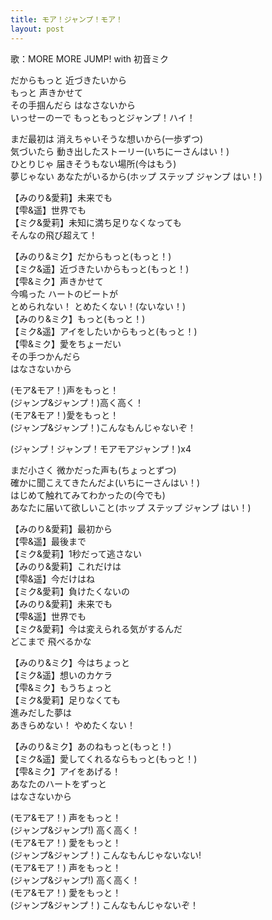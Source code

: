 ```yaml
---
title: モア！ジャンプ！モア！
layout: post
---
```

歌：MORE MORE JUMP! with <a class="h_miku">初音ミク</a>

<p><a class="m_airi">だからもっと 近づきたいから<br />
もっと 声きかせて<br />
その手掴んだら はなさないから</a><br />
いっせーのーで もっともっとジャンプ！ハイ！</p>

<p><a class="h_minori">まだ最初は 消えちゃいそうな想いから</a>(一歩ずつ)<br />
<a class="k_haruka">気づいたら 動き出したストーリー(いちにーさんはい！)</a><br />
<a class="h_shizuku">ひとりじゃ 届きそうもない場所(今はもう)</a><br />
<a class="m_airi">夢じゃない あなたがいるから(ホップ ステップ ジャンプ はい！)</a></p>

<p>【<a class="h_minori">みのり</a>&<a class="m_airi">愛莉</a>】未来でも<br />
【<a class="h_shizuku">雫</a>&<a class="k_haruka">遥</a>】世界でも<br />
【<a class="h_miku">ミク</a>&<a class="m_airi">愛莉</a>】未知に満ち足りなくなっても<br />
そんなの飛び超えて！</p>

<p>【<a class="h_minori">みのり</a>&<a class="h_miku">ミク</a>】だからもっと(もっと！)<br />
【<a class="h_miku">ミク</a>&<a class="k_haruka">遥</a>】近づきたいからもっと(もっと！)<br />
【<a class="h_shizuku">雫</a>&<a class="h_miku">ミク</a>】声きかせて<br />
<a class="h_miku">今鳴った ハートのビートが</a><br />
<a class="m_airi">とめられない！ とめたくない！(ないない！)</a><br />
【<a class="h_minori">みのり</a>&<a class="h_miku">ミク</a>】もっと(もっと！)<br />
【<a class="h_miku">ミク</a>&<a class="k_haruka">遥</a>】アイをしたいからもっと(もっと！)<br />
【<a class="h_shizuku">雫</a>&<a class="h_miku">ミク</a>】愛をちょーだい<br />
<a class="h_miku">その手つかんだら</a><br />
<a class="m_airi">はなさないから</a></p>

<p>(モア&モア！)声をもっと！<br />
(ジャンプ&ジャンプ！)高く高く！<br />
(モア&モア！)愛をもっと！<br />
(ジャンプ&ジャンプ！)こんなもんじゃないぞ！</p>

<p>(ジャンプ！ジャンプ！モアモアジャンプ！)x4</p>

<p><a class="h_minori">まだ小さく 微かだった声も</a>(ちょっとずつ)<br />
<a class="k_haruka">確かに聞こえてきたんだよ</a>(いちにーさんはい！)<br />
<a class="h_shizuku">はじめて触れてみてわかったの</a>(今でも)<br />
<a class="m_airi">あなたに届いて欲しいこと</a>(ホップ ステップ ジャンプ はい！)</p>

<p>【<a class="h_minori">みのり</a>&<a class="m_airi">愛莉</a>】最初から<br />
【<a class="h_shizuku">雫</a>&<a class="k_haruka">遥</a>】最後まで<br />
【<a class="h_miku">ミク</a>&<a class="m_airi">愛莉</a>】1秒だって逃さない<br />
【<a class="h_minori">みのり</a>&<a class="m_airi">愛莉</a>】これだけは<br />
【<a class="h_shizuku">雫</a>&<a class="k_haruka">遥</a>】今だけはね<br />
【<a class="h_miku">ミク</a>&<a class="m_airi">愛莉</a>】負けたくないの<br />
【<a class="h_minori">みのり</a>&<a class="m_airi">愛莉</a>】未来でも<br />
【<a class="h_shizuku">雫</a>&<a class="k_haruka">遥</a>】世界でも<br />
【<a class="h_miku">ミク</a>&<a class="m_airi">愛莉</a>】今は変えられる気がするんだ<br />
どこまで 飛べるかな</p>

<p>【<a class="h_minori">みのり</a>&<a class="h_miku">ミク</a>】今はちょっと<br />
【<a class="h_miku">ミク</a>&<a class="k_haruka">遥</a>】想いのカケラ<br />
【<a class="h_shizuku">雫</a>&<a class="h_miku">ミク</a>】もうちょっと<br />
【<a class="h_miku">ミク</a>&<a class="m_airi">愛莉</a>】足りなくても<br />
<a class="m_airi">進みだした夢は<br />
あきらめない！ やめたくない！</a></p>

<p>【<a class="h_minori">みのり</a>&<a class="h_miku">ミク</a>】あのねもっと(もっと！) <br />
【<a class="h_miku">ミク</a>&<a class="k_haruka">遥</a>】愛してくれるならもっと(もっと！) <br />
【<a class="h_shizuku">雫</a>&<a class="h_miku">ミク</a>】アイをあげる！<br />
<a class="m_airi">あなたのハートをずっと<br />
はなさないから</a></p>

<p>(モア&モア！) 声をもっと！<br />
(ジャンプ&ジャンプ!) 高く高く！<br />
(モア&モア！) 愛をもっと！<br />
(ジャンプ&ジャンプ！) こんなもんじゃないない!<br />
(モア&モア！) 声をもっと！<br />
(ジャンプ&ジャンプ!) 高く高く！<br />
(モア&モア！) 愛をもっと！<br />
(ジャンプ&ジャンプ！) こんなもんじゃないぞ！</p>